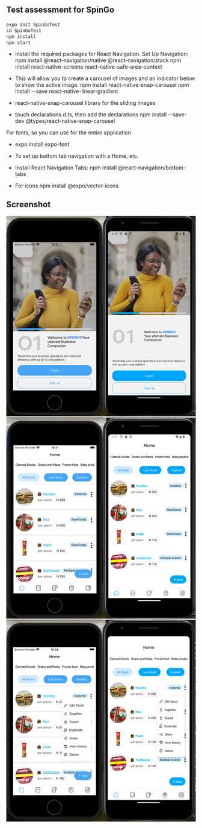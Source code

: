 ## Test assessment for SpinGo
    expo init SpinGoTest
    cd SpinGoTest
    npm install
    npm start

- Install the required packages for React Navigation.
Set Up Navigation:
    npm install @react-navigation/native @react-navigation/stack
    npm install react-native-screens react-native-safe-area-context

- This will allow you to create a carousel of images and an indicator below to show the active image. 
    npm install react-native-snap-carousel
    npm install --save react-native-linear-gradient

- react-native-snap-carousel library for the sliding images 

- touch declarations.d.ts, then add the declarations
npm install --save-dev @types/react-native-snap-carousel

For fonts, so you can use for the entire application
- expo install expo-font

- To set up bottom tab navigation with a Home, etc.
- Install React Navigation Tabs:
    npm install @react-navigation/bottom-tabs

- For icons
npm install @expo/vector-icons


## Screenshot
![App Screenshot](./assets/screenshots/1.png)
![App Screenshot](./assets/screenshots/2.png)
![App Screenshot](./assets/screenshots/3.png)